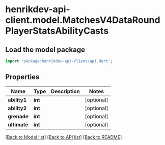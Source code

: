 # henrikdev-api-client.model.MatchesV4DataRoundPlayerStatsAbilityCasts

## Load the model package
```dart
import 'package:henrikdev-api-client/api.dart';
```

## Properties
Name | Type | Description | Notes
------------ | ------------- | ------------- | -------------
**ability1** | **int** |  | [optional] 
**ability2** | **int** |  | [optional] 
**grenade** | **int** |  | [optional] 
**ultimate** | **int** |  | [optional] 

[[Back to Model list]](../README.md#documentation-for-models) [[Back to API list]](../README.md#documentation-for-api-endpoints) [[Back to README]](../README.md)


